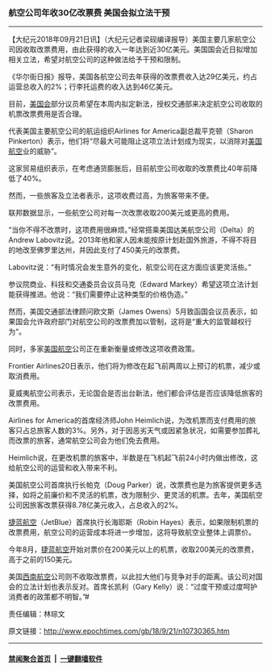 ### 航空公司年收30亿改票费 美国会拟立法干预
------------------------

<p>【大纪元2018年09月21日讯】（大纪元记者梁砚编译报导）美国主要几家航空公司因收取改票费用，由此获得的收入一年达到近30亿美元。美国国会近日拟增加相关立法，希望对航空公司的这种做法给予干预和限制。</p>
<p>《华尔街日报》报导，美国各航空公司去年获得的改票费收入达29亿美元，约占运营总收入的2%；行李托运费的收入达到46亿美元。</p>
<p>目前，<a href="http://www.epochtimes.com/gb/tag/%E7%BE%8E%E5%9B%BD%E4%BC%9A.html">美国会</a>部分议员希望在本周内拟定新法，授权交通部来决定航空公司收取的机票改票费用是否合理。</p>
<p>代表美国主要航空公司的航运组织Airlines for America副总裁平克顿（Sharon Pinkerton）表示，他们将“尽最大可能阻止这项立法计划成为现实，以消除对<a href="http://www.epochtimes.com/gb/tag/%E7%BE%8E%E5%9B%BD%E8%88%AA%E7%A9%BA.html">美国航空</a>业的威胁”。</p>
<p>这家贸易组织表示，在考虑通货膨胀后，目前航空公司收取的改票费比40年前降低了40%。</p>
<p>然而，一些旅客及立法者表示，这项收费过高，为旅客带来不便。</p>
<p>联邦数据显示，一些航空公司对每一次改票收取200美元或更高的费用。</p>
<p>“当你不得不改票时，这项费用很麻烦。”经常搭乘美国达美航空公司（Delta）的Andrew Labovitz说。2013年他和家人因未能按原计划赴国外旅游，不得不将目的地改至佛罗里达州，并因此支付了450美元的改票费。</p>
<p>Labovitz说：“有时情况会发生意外的变化，航空公司在这方面应该更灵活些。”</p>
<p>参议院商业、科技和交通委员会议员马克（Edward Markey）希望这项立法计划能获得推进。他说：“我们需要停止这种类型的价格伪造。”</p>
<p>然而，美国交通部法律顾问欧文斯（James Owens）5月致函国会议员表示，如果国会允许政府部门对航空公司的改票费加以管制，这将是“重大的监管越权行为”。</p>
<p>同时，多家<a href="http://www.epochtimes.com/gb/tag/%E7%BE%8E%E5%9B%BD%E8%88%AA%E7%A9%BA.html">美国航空</a>公司正在重新衡量或修改这项收费政策。</p>
<p>Frontier Airlines20日表示，他们将为修改在起飞前两周以上预订的机票，减少或取消费用。</p>
<p>夏威夷航空公司表示，无论国会是否出台新法，他们都会评估是否应该降低旅客的改票费用。</p>
<p>Airlines for America的首席经济师John Heimlich说，为改机票而支付费用的旅客只占总旅客人数的3%。另外，对于因恶劣天气或因紧急状况，如需要参加葬礼而改票的旅客，通常航空公司会为他们免去费用。</p>
<p>Heimlich说，在更改机票的旅客中，半数是在飞机起飞前24小时内做出修改，这给航空公司的运营和收入带来不利。</p>
<p>美国航空公司首席执行长帕克（Doug Parker）说，改票费也是为旅客提供更多选择，如将之前廉价和不灵活的机票，改为限制少、更灵活的机票。去年，美国航空公司因旅客改票获得8.78亿美元收入，占总收入的2%。</p>
<p><a href="http://www.epochtimes.com/gb/tag/%E6%8D%B7%E8%93%9D%E8%88%AA%E7%A9%BA.html">捷蓝航空</a>（JetBlue）首席执行长海耶斯（Robin Hayes）表示，如果限制机票的改票费用，航空公司的运营成本将进一步增加，这将导致航空业整体上调票价。</p>
<p>今年8月，<a href="http://www.epochtimes.com/gb/tag/%E6%8D%B7%E8%93%9D%E8%88%AA%E7%A9%BA.html">捷蓝航空</a>开始对票价在200美元以上的机票，收取200美元的改票费，高于之前的150美元。</p>
<p>美国<a href="http://www.epochtimes.com/gb/tag/%E8%A5%BF%E5%8D%97%E8%88%AA%E7%A9%BA.html">西南航空</a>公司则不收取改票费，以此拉大他们与竞争对手的距离。该公司对国会的立法计划也表示反对。首席长凯利（Gary Kelly）说：“过度干预或过度呵护消费者的政策都不明智。”#</p>
<p>责任编辑：林琮文</p>

原文链接：http://www.epochtimes.com/gb/18/9/21/n10730365.htm


------------------------
#### [禁闻聚合首页](https://github.com/gfw-breaker/banned-news/blob/master/README.md) &nbsp;|&nbsp;  [一键翻墙软件](https://github.com/gfw-breaker/nogfw/blob/master/README.md)